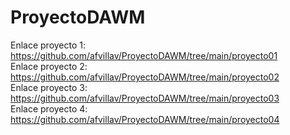 # ProyectoDAWM
Enlace proyecto 1: https://github.com/afvillav/ProyectoDAWM/tree/main/proyecto01<br>
Enlace proyecto 2: https://github.com/afvillav/ProyectoDAWM/tree/main/proyecto02<br>
Enlace proyecto 3: https://github.com/afvillav/ProyectoDAWM/tree/main/proyecto03<br>
Enlace proyecto 4: https://github.com/afvillav/ProyectoDAWM/tree/main/proyecto04
